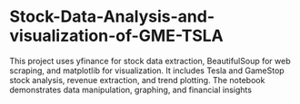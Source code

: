 # Stock-Data-Analysis-and-visualization-of-GME-TSLA
This project uses yfinance for stock data extraction, BeautifulSoup for web scraping, and matplotlib for visualization. It includes Tesla and GameStop stock analysis, revenue extraction, and trend plotting. The notebook demonstrates data manipulation, graphing, and financial insights
